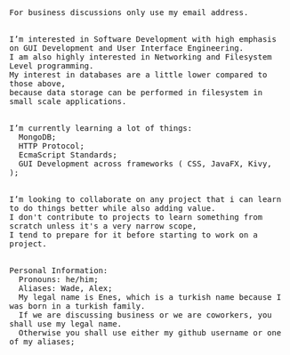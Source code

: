 <pre style="word-break: normal; text-wrap: wrap; white-space-collapse: break-space;">

For business discussions only use my email address.


I’m interested in Software Development with high emphasis on GUI Development and User Interface Engineering.
I am also highly interested in Networking and Filesystem Level programming. 
My interest in databases are a little lower compared to those above,
because data storage can be performed in filesystem in small scale applications. 


I’m currently learning a lot of things: 
  MongoDB;
  HTTP Protocol;
  EcmaScript Standards;
  GUI Development across frameworks ( CSS, JavaFX, Kivy,  );

  
I’m looking to collaborate on any project that i can learn to do things better while also adding value. 
I don't contribute to projects to learn something from scratch unless it's a very narrow scope, 
I tend to prepare for it before starting to work on a project.


Personal Information: 
  Pronouns: he/him; 
  Aliases: Wade, Alex;
  My legal name is Enes, which is a turkish name because I was born in a turkish family. 
  If we are discussing business or we are coworkers, you shall use my legal name. 
  Otherwise you shall use either my github username or one of my aliases;
  
</pre>
<!---
ConstructiveKeyboard/ConstructiveKeyboard is a ✨ special ✨ repository because its `README.md` (this file) appears on your GitHub profile.
You can click the Preview link to take a look at your changes.
--->
